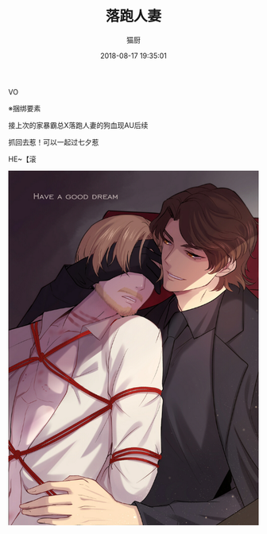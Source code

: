 ﻿---
layout: post
title: 落跑人妻
date: 2018-08-17 19:35:01
updated: 2018-08-18 09:43:31
comments: true
categories: [Photo]
tags: [obikin, obi-wan kenobi, anakin skywalker, AO, vaderwan, VO, star wars]
author: "猫厨"
description: ""
toc: true
---

<p>VO</p> 
<p>※捆绑要素</p> 
<p>接上次的家暴霸总X落跑人妻的狗血现AU后续</p> 
<p>抓回去惹！可以一起过七夕惹</p> 
<p>HE~【滚</p>

![](https://raw.githubusercontent.com/alicewish/meowchain247/master/img_cVZNdzJtQk9JV2NqZ2pPS1VLMG5CTWtWcS9hRFpNVTFSajltb3NsaFRGQTFWRWVMSlNQblB3PT0.jpg)